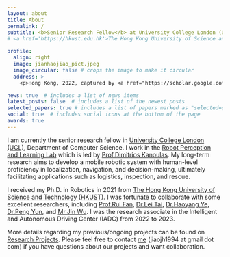 ```yaml
---
layout: about
title: About
permalink: /
subtitle: <b>Senior Research Fellow</b> at University College London (UCL) <br>  <br> Mobile Robot, Navigation, Embodied Intelligence
# <a href='https://hkust.edu.hk'>The Hong Kong University of Science and Technology</a>. 

profile:
  align: right
  image: jianhaojiao_pict.jpeg
  image_circular: false # crops the image to make it circular
  address: >
    <p>Hong Kong, 2022, captured by <a href="https://scholar.google.com/citations?user=HEdF3JMAAAAJ&hl=en">Ren Xin</a></p>

news: true  # includes a list of news items
latest_posts: false  # includes a list of the newest posts
selected_papers: true # includes a list of papers marked as "selected={true}"
social: true  # includes social icons at the bottom of the page
awards: true
---
```

I am currently the senior research fellow in <a href="https://www.ucl.ac.uk/">University College London (UCL)</a>, Department of Computer Science.
I work in the <a href="https://rpl-as-ucl.github.io/">Robot Perception and Learning Lab</a> which is led by <a href="https://scholar.google.com/citations?user=cE8_5EsAAAAJ&hl=en">Prof.Dimitrios Kanoulas</a>. 
My long-term research aims to develop a mobile robotic system with human-level proficiency in localization, navigation, and decision-making, ultimately facilitating applications such as logistics, inspection, and rescue.


I received my Ph.D. in Robotics in 2021 from <a href='https://hkust.edu.hk'>The Hong Kong University of Science and Technology (HKUST)</a>.
I was fortunate to collaborate with some excellent researchers, including 
<a href='https://scholar.google.com/citations?user=P5AJTXcAAAAJ&hl=en'>Prof.Rui Fan</a>, 
<a href='https://scholar.google.com/citations?user=RjOPTHIAAAAJ&hl=en'>Dr.Lei Tai</a>, 
<a href='https://scholar.google.com/citations?user=FxARbSYAAAAJ&hl=en'>Dr.Haoyang Ye</a>, 
<a href='https://scholar.google.com/citations?user=alRGtgwAAAAJ&hl=en'>Dr.Peng Yun</a>, and
<a href='https://zarathustr.github.io/'>Mr.Jin Wu</a>.
I was the research associate in the Intelligent and Autonomous Driving Center (IADC) from 2022 to 2023.

More details regarding my previous/ongoing projects can be found on <a href="projects">Research Projects</a>. 
Please feel free to contact <a href="mailto:jiaojh1994@gmail.com">me</a> (jiaojh1994 at gmail dot com) if you have questions about our projects and want collaboration.

<!-- 
Write your biography here. Tell the world about yourself. Link to your favorite [subreddit](http://reddit.com). You can put a picture in, too. The code is already in, just name your picture `prof_pic.jpg` and put it in the `img/` folder.

Put your address / P.O. box / other info right below your picture. You can also disable any of these elements by editing `profile` property of the YAML header of your `_pages/about.md`. Edit `_bibliography/papers.bib` and Jekyll will render your [publications page](/al-folio/publications/) automatically.

Link to your social media connections, too. This theme is set up to use [Font Awesome icons](http://fortawesome.github.io/Font-Awesome/) and [Academicons](https://jpswalsh.github.io/academicons/), like the ones below. Add your Facebook, Twitter, LinkedIn, Google Scholar, or just disable all of them. -->
